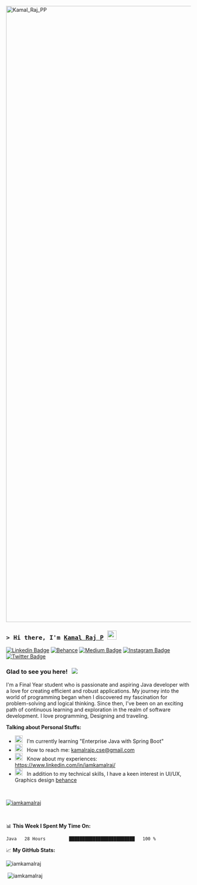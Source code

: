 <a href="https://www.linkedin.com/in/iamkamalraj"><img width="1680" alt="Kamal_Raj_PP" src="https://media.licdn.com/dms/image/D5616AQFGWB-fGSK_Zw/profile-displaybackgroundimage-shrink_350_1400/0/1665160690497?e=1694044800&v=beta&t=ONLgdm_NQSL85DsG6kJVPIZkM-q-CAzSoAfSKQn2wZg"></a>

### <samp>&gt; Hi there, I'm <a href="https://iamkamalraj.github.io/" target="_blank">Kamal Raj P</a> <img src="https://media.giphy.com/media/hvRJCLFzcasrR4ia7z/giphy.gif" width="25"> </samp>
[![Linkedin Badge](https://img.shields.io/badge/-LinkedIn-0e76a8?style=flat-square&logo=Linkedin&logoColor=white)](https://www.linkedin.com/in/iamkamalraj/)
[![Behance](https://img.shields.io/badge/Behance-1769ff?logo=behance&logoColor=white)](https://www.behance.net/iamkamalraj)
[![Medium Badge](https://img.shields.io/badge/CodePen-%2312100E.svg?&style=for-square&logo=medium&logoColor=white)](https://codepen.io/iamkamalraj)
[![Instagram Badge](https://img.shields.io/badge/-Instagram-e4405f?style=flat-square&logo=Instagram&logoColor=white)](https://instagram.com/kamalrajpoovannan/)
[![Twitter Badge](https://img.shields.io/badge/-Twitter-00acee?style=flat-square&logo=Twitter&logoColor=white)](https://twitter.com/iam_kamalraj/)

### Glad to see you here! &nbsp; ![]([https://linktr.ee/iamkamalraj](https://linktr.ee/iamkamalraj))

I'm a Final Year student who is passionate and aspiring Java developer with a love for creating efficient and robust applications. My journey into the world of programming began when I discovered my fascination for problem-solving and logical thinking. Since then, I've been on an exciting path of continuous learning and exploration in the realm of software development. I love programming, Designing and traveling.

  

**Talking about Personal Stuffs:**


- <img src="https://github.com/Gapur/Gapur/blob/main/assets/lightning.gif?raw=true" width="21" />&nbsp;&nbsp; I’m currently learning "Enterprise Java with Spring Boot" 
- <img src="https://github.com/Gapur/Gapur/blob/main/assets/letterbox.gif?raw=true" width="21" />&nbsp;&nbsp; How to reach me: kamalrajp.cse@gmail.com
- <img src="https://github.com/Gapur/Gapur/blob/main/assets/developer.gif?raw=true" width="21" />&nbsp;&nbsp; Know about my experiences: https://www.linkedin.com/in/iamkamalraj/
- <img src="https://github.com/Gapur/Gapur/blob/main/assets/laptop.gif?raw=true" width="21" />&nbsp;&nbsp; In addition to my technical skills, I have a keen interest in UI/UX,  Graphics design [behance](https://www.behance.net/iamkamalraj)

</br>

<p align="left"> <a href="https://github.com/ryo-ma/github-profile-trophy"><img src="https://github-profile-trophy.vercel.app/?username=iamkamalraj" alt="iamkamalraj" /></a> </p>

<br>

📊 **This Week I Spent My Time On:**
<!--START_SECTION:waka-->

```txt
Java   28 Hours         █████████████████████████   100 %
```

<!--END_SECTION:waka-->


📈 **My GitHub Stats:**

<p><img align="center" src="https://github-readme-streak-stats.herokuapp.com/?user=iamkamalraj&" alt="iamkamalraj" /></p>
<p>&nbsp;<img align="center" src="https://github-readme-stats.vercel.app/api?username=iamkamalraj&show_icons=true&locale=en" alt="iamkamalraj" /></p>

